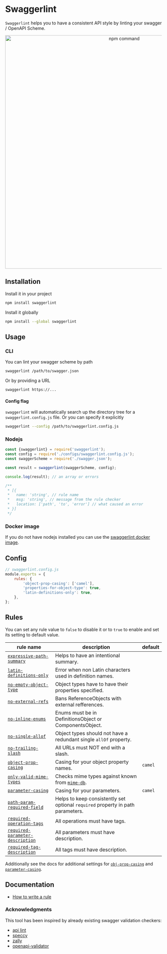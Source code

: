 # Swaggerlint

`Swaggerlint` helps you to have a consistent API style by linting your swagger / OpenAPI Scheme.

<p align="center"><img src="https://user-images.githubusercontent.com/5817809/72013495-0b443700-326f-11ea-9549-84dce1ec861e.png" width="750" alt="npm command"></p>

## Installation

Install it in your project

```sh
npm install swaggerlint
```

Install it globally

```sh
npm install --global swaggerlint
```

## Usage

### CLI

You can lint your swagger scheme by path

```sh
swaggerlint /path/to/swagger.json
```

Or by providing a URL

```sh
swaggerlint https://...
```

#### Config flag

`swaggerlint` will automatically search up the directory tree for a `swaggerlint.config.js` file. Or you can specify it explicitly

```sh
swaggerlint --config /path/to/swaggerlint.config.js
```

### Nodejs

```js
const {swaggerlint} = require('swaggerlint');
const config = require('./configs/swaggerlint.config.js');
const swaggerScheme = require('./swagger.json');

const result = swaggerlint(swaggerScheme, config);

console.log(result); // an array or errors

/**
 * [{
 *   name: 'string', // rule name
 *   msg: 'string', // message from the rule checker
 *   location: ['path', 'to', 'error'] // what caused an error
 * }]
 */
```

### Docker image

If you do not have nodejs installed you can use the [swaggerlint docker image](https://hub.docker.com/r/antonk52/alpine-swaggerlint).

## Config

```js
// swaggerlint.config.js
module.exports = {
    rules: {
        'object-prop-casing': ['camel'],
        'properties-for-object-type': true,
        'latin-definitions-only': true,
    },
};
```

## Rules

You can set any rule value to `false` to disable it or to `true` to enable and set its setting to default value.

| rule name                                                                                | description                                                                     | default |
| ---------------------------------------------------------------------------------------- | ------------------------------------------------------------------------------- | ------- |
| [`expressive-path-summary`](./src/rules/expressive-path-summary/readme.md)               | Helps to have an intentional summary.                                           |
| [`latin-definitions-only`](./src/rules/latin-definitions-only/readme.md)                 | Error when non Latin characters used in definition names.                       |
| [`no-empty-object-type`](./src/rules/no-empty-object-type/readme.md)                     | Object types have to have their properties specified.                           |
| [`no-external-refs`](./src/rules/no-external-refs/readme.md)                             | Bans ReferenceObjects with external refferences.                                |
| [`no-inline-enums`](./src/rules/no-inline-enums/readme.md)                               | Enums must be in DefinitionsObject or ComponentsObject.                         |
| [`no-single-allof`](./src/rules/no-single-allof/readme.md)                               | Object types should not have a redundant single `allOf` property.               |
| [`no-trailing-slash`](./src/rules/no-trailing-slash/readme.md)                           | All URLs must NOT end with a slash.                                             |
| [`object-prop-casing`](./src/rules/object-prop-casing/readme.md)                         | Casing for your object property names.                                          | `camel` |
| [`only-valid-mime-types`](./src/rules/only-valid-mime-types/readme.md)                   | Checks mime types against known from [`mime-db`](https://npm.im/mime-db).       |
| [`parameter-casing`](./src/rules/parameter-casing/readme.md)                             | Casing for your parameters.                                                     | `camel` |
| [`path-param-required-field`](./src/rules/path-param-required-field/readme.md)           | Helps to keep consistently set optional `required` property in path parameters. |
| [`required-operation-tags`](./src/rules/required-operation-tags/readme.md)               | All operations must have tags.                                                  |
| [`required-parameter-description`](./src/rules/required-parameter-description/readme.md) | All parameters must have description.                                           |
| [`required-tag-description`](./src/rules/required-tag-description/readme.md)             | All tags must have description.                                                 |

Additionally see the docs for additional settings for [`obj-prop-casing`](./src/rules/object-prop-casing/readme.md) and [`parameter-casing`](./src/rules/parameter-casing/readme.md).

## Documentation

-   [How to write a rule](./docs/how-to-write-a-rule.md)

### Acknowledgments

This tool has been inspired by already existing swagger validation checkers:

-   [api lint](https://github.com/danielgtaylor/apilint)
-   [speccy](https://github.com/wework/speccy)
-   [zally](https://github.com/zalando/zally)
-   [openapi-validator](https://github.com/IBM/openapi-validator)
